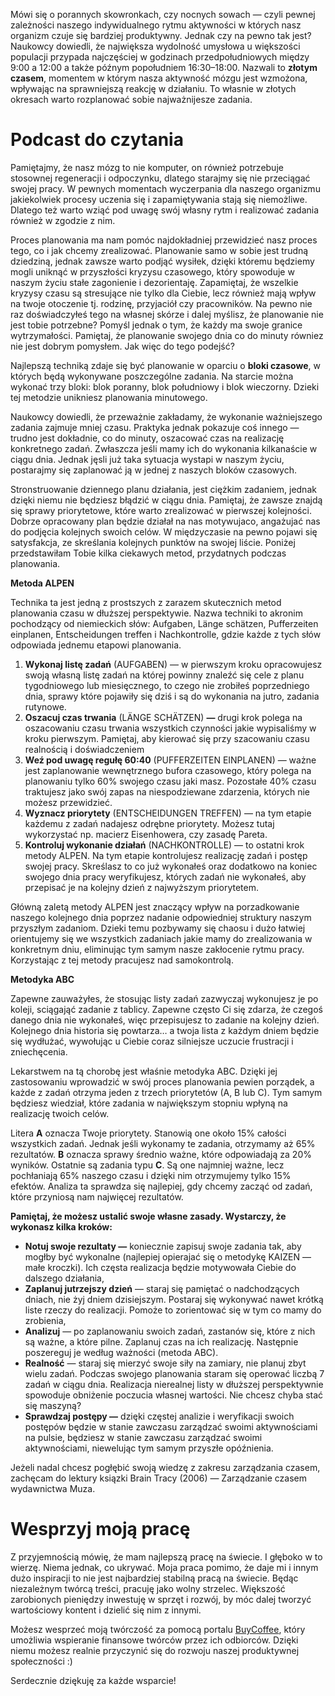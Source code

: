 Mówi się o porannych skowronkach, czy nocnych sowach — czyli pewnej zależności naszego indywidualnego rytmu aktywności w których nasz organizm czuje się bardziej produktywny. Jednak czy na pewno tak jest? Naukowcy dowiedli, że największa wydolność umysłowa u większości populacji przypada najczęściej w godzinach przedpołudniowych między 9:00 a 12:00 a także późnym popołudniem 16:30–18:00. Nazwali to **złotym czasem**, momentem w którym nasza aktywność mózgu jest wzmożona, wpływając na sprawniejszą reakcję w działaniu. To własnie w złotych okresach warto rozplanować sobie najważnijesze zadania.


Podcast do czytania
===================

Pamiętajmy, że nasz mózg to nie komputer, on również potrzebuje stosownej regeneracji i odpoczynku, dlatego starajmy się nie przeciągać swojej pracy. W pewnych momentach wyczerpania dla naszego organizmu jakiekolwiek procesy uczenia się i zapamiętywania stają się niemożliwe. Dlatego też warto wziąć pod uwagę swój własny rytm i realizować zadania również w zgodzie z nim.

Proces planowania ma nam pomóc najdokładniej przewidzieć nasz proces tego, co i jak chcemy zrealizować. Planowanie samo w sobie jest trudną dziedziną, jednak zawsze warto podjąć wysiłek, dzięki któremu będziemy mogli uniknąć w przyszłości kryzysu czasowego, który spowoduje w naszym życiu stałe zagonienie i dezorientaję. Zapamiętaj, że wszelkie kryzysy czasu są stresujące nie tylko dla Ciebie, lecz również mają wpływ na twoje otoczenie tj. rodzinę, przyjaciół czy pracowników. Na pewno nie raz doświadczyłeś tego na własnej skórze i dalej myślisz, że planowanie nie jest tobie potrzebne? Pomyśl jednak o tym, że każdy ma swoje granice wytrzymałości. Pamiętaj, że planowanie swojego dnia co do minuty równiez nie jest dobrym pomysłem. Jak więc do tego podejść?

Najlepszą techniką zdaje się być planowanie w oparciu o **bloki czasowe**, w których będą wykonywane poszczególne zadania. Na starcie można wykonać trzy bloki: blok poranny, blok południowy i blok wieczorny. Dzieki tej metodzie unikniesz planowania minutowego.

Naukowcy dowiedli, że przeważnie zakładamy, że wykonanie ważniejszego zadania zajmuje mniej czasu. Praktyka jednak pokazuje coś innego — trudno jest dokładnie, co do minuty, oszacować czas na realizację konkretnego zadań. Zwłaszcza jeśli mamy ich do wykonania kilkanaście w ciągu dnia. Jednak jęsli już taka sytuacja wystapi w naszym życiu, postarajmy się zaplanować ją w jednej z naszych bloków czasowych.

Stronstruowanie dziennego planu działania, jest ciężkim zadaniem, jednak dzięki niemu nie będziesz błądzić w ciągu dnia. Pamiętaj, że zawsze znajdą się sprawy priorytetowe, które warto zrealizować w pierwszej kolejności. Dobrze opracowany plan będzie działał na nas motywujaco, angażujać nas do podjęcia kolejnych swoich celów. W międzyczasie na pewno pojawi się satysfakcja, ze skreślania kolejnych punktów na swojej liście. Poniżej przedstawiłam Tobie kilka ciekawych metod, przydatnych podczas planowania.

**Metoda ALPEN**

Technika ta jest jedną z prostszych z zarazem skutecznich metod planowania czasu w dłuższej perspektywie. Nazwa techniki to akronim pochodzący od niemieckich słów: Aufgaben, Länge schätzen, Pufferzeiten einplanen, Entscheidungen treffen i Nachkontrolle, gdzie każde z tych słów odpowiada jednemu etapowi planowania.

1.  **Wykonaj listę zadań** (AUFGABEN) — w pierwszym kroku opracowujesz swoją własną listę zadań na której powinny znaleźć się cele z planu tygodniowego lub miesięcznego, to czego nie zrobiłeś poprzedniego dnia, sprawy które pojawiły się dziś i są do wykonania na jutro, zadania rutynowe.
2.  **Oszacuj czas trwania** (LÄNGE SCHÄTZEN) **—** drugi krok polega na oszacowaniu czasu trwania wszystkich czynności jakie wypisaliśmy w kroku pierwszym. Pamiętaj, aby kierować się przy szacowaniu czasu realnością i doświadczeniem
3.  **Weź pod uwagę regułę 60:40** (PUFFERZEITEN EINPLANEN) — ważne jest zaplanowanie wewnętrznego bufora czasowego, który polega na planowaniu tylko 60% swojego czasu jaki masz. Pozostałe 40% czasu traktujesz jako swój zapas na niespodziewane zdarzenia, których nie możesz przewidzieć.
4.  **Wyznacz priorytety** (ENTSCHEIDUNGEN TREFFEN) — na tym etapie każdemu z zadań nadajesz odrębne priorytety. Możesz tutaj wykorzystać np. macierz Eisenhowera, czy zasadę Pareta.
5.  **Kontroluj wykonanie działań** (NACHKONTROLLE)  — to ostatni krok metody ALPEN. Na tym etapie kontrolujesz realizację zadań i postęp swojej pracy. Skreślasz to co już wykonałeś oraz dodatkowo na koniec swojego dnia pracy weryfikujesz, których zadań nie wykonałeś, aby przepisać je na kolejny dzień z najwyższym priorytetem.

Główną zaletą metody ALPEN jest znaczący wpływ na porzadkowanie naszego kolejnego dnia poprzez nadanie odpowiedniej struktury naszym przyszłym zadaniom. Dzieki temu pozbywamy się chaosu i dużo łatwiej orientujemy się we wszystkich zadaniach jakie mamy do zrealizowania w konkretnym dniu, eliminując tym samym nasze zakłocenie rytmu pracy. Korzystając z tej metody pracujesz nad samokontrolą.

**Metodyka ABC**

Zapewne zauważyłes, że stosując listy zadań zazwyczaj wykonujesz je po koleji, sciągająć zadanie z tablicy. Zapewne często Ci się zdarza, że czegoś danego dnia nie wykonałeś, więc przepisujesz to zadanie na kolejny dzień. Kolejnego dnia historia się powtarza… a twoja lista z każdym dniem będzie się wydłużać, wywołując u Ciebie coraz silniejsze uczucie frustracji i zniechęcenia.

Lekarstwem na tą chorobę jest właśnie metodyka ABC. Dzięki jej zastosowaniu wprowadzić w swój proces planowania pewien porządek, a każde z zadań otrzyma jeden z trzech priorytetów (A, B lub C). Tym samym będziesz wiedział, które zadania w największym stopniu wpłyną na realizację twoich celów.

Litera **A** oznacza Twoje priorytety. Stanowią one około 15% całości wszystkich zadań. Jednak jeśli wykonamy te zadania, otrzymamy aż 65% rezultatów. **B** oznacza sprawy średnio ważne, które odpowiadają za 20% wyników. Ostatnie są zadania typu **C**. Są one najmniej ważne, lecz pochłaniają 65% naszego czasu i dzięki nim otrzymujemy tylko 15% efektów. Analiza ta sprawdza się najlepiej, gdy chcemy zacząć od zadań, które przyniosą nam najwięcej rezultatów.

**Pamiętaj, że możesz ustalić swoje własne zasady. Wystarczy, że wykonasz kilka kroków:**

*   **Notuj swoje rezultaty —** koniecznie zapisuj swoje zadania tak, aby mogłby być wykonalne (najlepiej opierajać się o metodykę KAIZEN — małe kroczki). Ich częsta realizacja będzie motywowała Ciebie do dalszego działania,
*   **Zaplanuj jutrzejszy dzień** — staraj się pamiętać o nadchodzących dniach, nie żyj dniem dzisiejszym. Postaraj się wykonywać nawet krótką liste rzeczy do realizacji. Pomoże to zorientować się w tym co mamy do zrobienia,
*   **Analizuj** — po zaplanowaniu swoich zadań, zastanów się, które z nich są ważne, a które pilne. Zaplanuj czas na ich realizację. Następnie poszereguj je według ważności (metoda ABC).
*   **Realność** — staraj się mierzyć swoje siły na zamiary, nie planuj zbyt wielu zadań. Podczas swojego planowania staram się operować liczbą 7 zadań w ciągu dnia. Realizacja nierealnej listy w dłuższej perspektywnie spowoduje obniżenie poczucia własnej wartości. Nie chcesz chyba stać się maszyną?
*   **Sprawdzaj postępy —** dzięki częstej analizie i weryfikacji swoich postępów będzie w stanie zawczasu zarządzać swoimi aktywnościami na pulsie, będziesz w stanie zawczasu zarządzać swoimi aktywnościami, niewelując tym samym przyszłe opóźnienia.

Jeżeli nadal chcesz pogłębić swoją wiedzę z zakresu zarządzania czasem, zachęcam do lektury ksiązki Brain Tracy (2006) — Zarządzanie czasem wydawnictwa Muza.

Wesprzyj moją pracę
===================

Z przyjemnością mówię, że mam najlepszą pracę na świecie. I głęboko w to wierzę. Niema jednak, co ukrywać. Moja praca pomimo, że daje mi i innym dużo inspiracji to nie jest najbardziej stabilną pracą na świecie. Będąc niezależnym twórcą treści, pracuję jako wolny strzelec. Większość zarobionych pieniędzy inwestuję w sprzęt i rozwój, by móc dalej tworzyć wartościowy kontent i dzielić się nim z innymi.

Możesz wesprzeć moją twórczość za pomocą portalu [BuyCoffee](https://buycoffee.to/leszekkrol), który umożliwia wspieranie finansowe twórców przez ich odbiorców. Dzięki niemu możesz realnie przyczynić się do rozwoju naszej produktywnej społeczności :)

Serdecznie dziękuję za każde wsparcie!